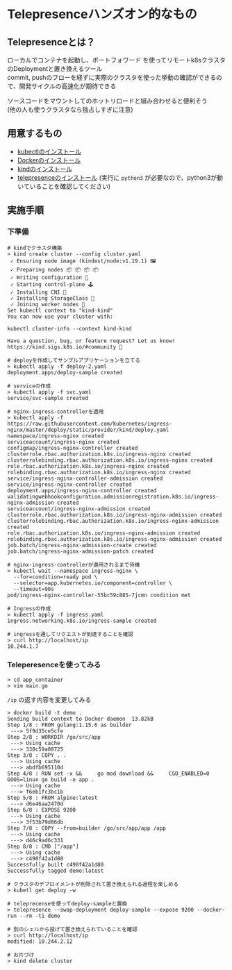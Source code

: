 # Telepresenceハンズオン的なもの

## Telepresenceとは？

ローカルでコンテナを起動し、ポートフォワード を使ってリモートk8sクラスタのDeploymentと置き換えるツール  
commit, pushのフローを経ずに実際のクラスタを使った挙動の確認ができるので、開発サイクルの高速化が期待できる  

ソースコードをマウントしてのホットリロードと組み合わせると便利そう  
(他の人も使うクラスタなら独占しすぎに注意)  

## 用意するもの

- [kubectlのインストール](https://kubernetes.io/ja/docs/tasks/tools/install-kubectl/)
- [Dockerのインストール](https://docs.docker.com/get-docker/)
- [kindのインストール](https://kind.sigs.k8s.io/docs/user/quick-start/#installation)
- [telepresenceのインストール](https://www.telepresence.io/reference/install) (実行に `python3` が必要なので、python3が動いていることを確認してください)

## 実施手順

### 下準備

```
# kindでクラスタ構築
> kind create cluster --config cluster.yaml
 ✓ Ensuring node image (kindest/node:v1.19.1) 🖼
 ✓ Preparing nodes 📦 📦 📦 📦
 ✓ Writing configuration 📜
 ✓ Starting control-plane 🕹️
 ✓ Installing CNI 🔌
 ✓ Installing StorageClass 💾
 ✓ Joining worker nodes 🚜
Set kubectl context to "kind-kind"
You can now use your cluster with:

kubectl cluster-info --context kind-kind

Have a question, bug, or feature request? Let us know! https://kind.sigs.k8s.io/#community 🙂

# deployを作成してサンプルアプリケーションを立てる
> kubectl apply -f deploy-2.yaml
deployment.apps/deploy-sample created

# serviceの作成
> kubectl apply -f svc.yaml
service/svc-sample created

# nginx-ingress-controllerを適用
> kubectl apply -f https://raw.githubusercontent.com/kubernetes/ingress-nginx/master/deploy/static/provider/kind/deploy.yaml
namespace/ingress-nginx created
serviceaccount/ingress-nginx created
configmap/ingress-nginx-controller created
clusterrole.rbac.authorization.k8s.io/ingress-nginx created
clusterrolebinding.rbac.authorization.k8s.io/ingress-nginx created
role.rbac.authorization.k8s.io/ingress-nginx created
rolebinding.rbac.authorization.k8s.io/ingress-nginx created
service/ingress-nginx-controller-admission created
service/ingress-nginx-controller created
deployment.apps/ingress-nginx-controller created
validatingwebhookconfiguration.admissionregistration.k8s.io/ingress-nginx-admission created
serviceaccount/ingress-nginx-admission created
clusterrole.rbac.authorization.k8s.io/ingress-nginx-admission created
clusterrolebinding.rbac.authorization.k8s.io/ingress-nginx-admission created
role.rbac.authorization.k8s.io/ingress-nginx-admission created
rolebinding.rbac.authorization.k8s.io/ingress-nginx-admission created
job.batch/ingress-nginx-admission-create created
job.batch/ingress-nginx-admission-patch created

# nginx-ingress-controllerが適用されるまで待機
> kubectl wait --namespace ingress-nginx \
  --for=condition=ready pod \
  --selector=app.kubernetes.io/component=controller \
  --timeout=90s
pod/ingress-nginx-controller-55bc59c885-7jcmn condition met

# Ingressの作成
> kubectl apply -f ingress.yaml
ingress.networking.k8s.io/ingress-sample created

# ingressを通してリクエストが到達することを確認
> curl http://localhost/ip
10.244.1.7
```

### Teleperesenceを使ってみる

```
> cd app_container
> vim main.go
```

`/ip` の返す内容を変更してみる

```
> docker build -t demo .
Sending build context to Docker daemon  13.82kB
Step 1/8 : FROM golang:1.15.6 as builder
 ---> 5f9d35ce5cfe
Step 2/8 : WORKDIR /go/src/app
 ---> Using cache
 ---> 330c59a08725
Step 3/8 : COPY . .
 ---> Using cache
 ---> abdfb695110d
Step 4/8 : RUN set -x &&     go mod download &&     CGO_ENABLED=0 GOOS=linux go build -o app .
 ---> Using cache
 ---> f6eb1fc3bc1b
Step 5/8 : FROM alpine:latest
 ---> d6e46aa2470d
Step 6/8 : EXPOSE 9200
 ---> Using cache
 ---> 3f53b79d86db
Step 7/8 : COPY --from=builder /go/src/app/app /app
 ---> Using cache
 ---> d46c9ad6c331
Step 8/8 : CMD ["/app"]
 ---> Using cache
 ---> c490f42a1d80
Successfully built c490f42a1d80
Successfully tagged demo:latest

# クラスタのデプロイメントが削除されて置き換えられる過程を楽しめる
> kubetl get deploy -w

# teleprecenseを使ってdeploy-sampleと置換
> telepresence --swap-deployment deploy-sample --expose 9200 --docker-run --rm -ti demo

# 別のシェルから投げて置き換えられていることを確認
> curl http://localhost/ip
modified: 10.244.2.12

# お片づけ
> kind delete cluster

```
